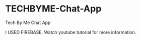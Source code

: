# TECHBYME-Chat-App
Tech By Me Chat App


I USED FIREBASE, Watch youtube tutorial for more information.
